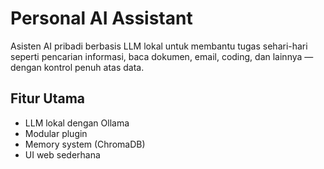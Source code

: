 # Personal AI Assistant

Asisten AI pribadi berbasis LLM lokal untuk membantu tugas sehari-hari seperti pencarian informasi, baca dokumen, email, coding, dan lainnya — dengan kontrol penuh atas data.

## Fitur Utama
- LLM lokal dengan Ollama
- Modular plugin
- Memory system (ChromaDB)
- UI web sederhana
